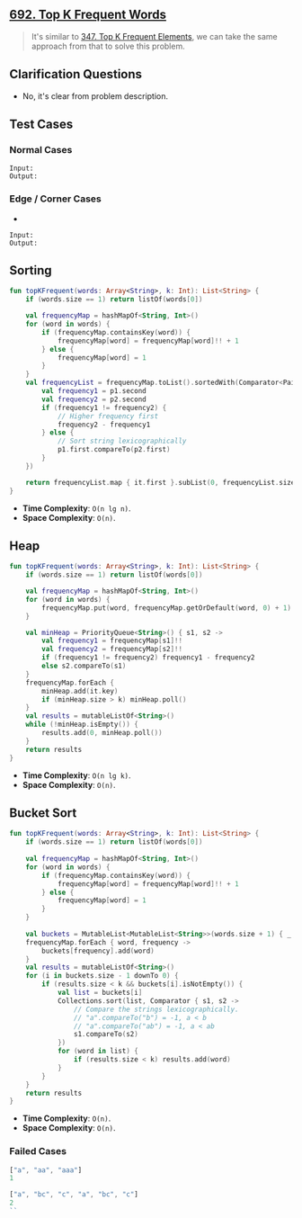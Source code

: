 ## [692. Top K Frequent Words](https://leetcode.com/problems/top-k-frequent-words/)

> It's similar to [347. Top K Frequent Elements](https://leetcode.com/problems/top-k-frequent-elements/), we can take the same approach from that to solve this problem.

## Clarification Questions
* No, it's clear from problem description.
 
## Test Cases
### Normal Cases
```
Input: 
Output: 
```
### Edge / Corner Cases
* 
```
Input: 
Output: 
```

## Sorting
```kotlin
fun topKFrequent(words: Array<String>, k: Int): List<String> {
    if (words.size == 1) return listOf(words[0])

    val frequencyMap = hashMapOf<String, Int>()
    for (word in words) {
        if (frequencyMap.containsKey(word)) {
            frequencyMap[word] = frequencyMap[word]!! + 1
        } else {
            frequencyMap[word] = 1
        }
    }
    val frequencyList = frequencyMap.toList().sortedWith(Comparator<Pair<String, Int>> { p1, p2 ->
        val frequency1 = p1.second
        val frequency2 = p2.second
        if (frequency1 != frequency2) {
            // Higher frequency first
            frequency2 - frequency1
        } else {
            // Sort string lexicographically
            p1.first.compareTo(p2.first)
        }
    })

    return frequencyList.map { it.first }.subList(0, frequencyList.size.coerceAtMost(k))
}
```

* **Time Complexity**: `O(n lg n)`.
* **Space Complexity**: `O(n)`.

## Heap
```kotlin
fun topKFrequent(words: Array<String>, k: Int): List<String> {
    if (words.size == 1) return listOf(words[0])

    val frequencyMap = hashMapOf<String, Int>()
    for (word in words) {
        frequencyMap.put(word, frequencyMap.getOrDefault(word, 0) + 1)
    }

    val minHeap = PriorityQueue<String>() { s1, s2 ->
        val frequency1 = frequencyMap[s1]!!
        val frequency2 = frequencyMap[s2]!!
        if (frequency1 != frequency2) frequency1 - frequency2
        else s2.compareTo(s1)
    }
    frequencyMap.forEach {
        minHeap.add(it.key)
        if (minHeap.size > k) minHeap.poll()
    }
    val results = mutableListOf<String>()
    while (!minHeap.isEmpty()) {
        results.add(0, minHeap.poll())
    }
    return results
}
```

* **Time Complexity**: `O(n lg k)`.
* **Space Complexity**: `O(n)`.

## Bucket Sort
```kotlin
fun topKFrequent(words: Array<String>, k: Int): List<String> {
    if (words.size == 1) return listOf(words[0])
    
    val frequencyMap = hashMapOf<String, Int>()
    for (word in words) {
        if (frequencyMap.containsKey(word)) {
            frequencyMap[word] = frequencyMap[word]!! + 1
        } else {
            frequencyMap[word] = 1
        }
    }
    
    val buckets = MutableList<MutableList<String>>(words.size + 1) { _ -> mutableListOf<String>() }
    frequencyMap.forEach { word, frequency -> 
        buckets[frequency].add(word)
    }
    val results = mutableListOf<String>()
    for (i in buckets.size - 1 downTo 0) {
        if (results.size < k && buckets[i].isNotEmpty()) {
            val list = buckets[i]
            Collections.sort(list, Comparator { s1, s2 -> 
                // Compare the strings lexicographically.
                // "a".compareTo("b") = -1, a < b
                // "a".compareTo("ab") = -1, a < ab
                s1.compareTo(s2)
            })
            for (word in list) {
                if (results.size < k) results.add(word)
            }
        }
    }
    return results
}
```

* **Time Complexity**: `O(n)`.
* **Space Complexity**: `O(n)`.

### Failed Cases
```js
["a", "aa", "aaa"]
1

["a", "bc", "c", "a", "bc", "c"]
2
``